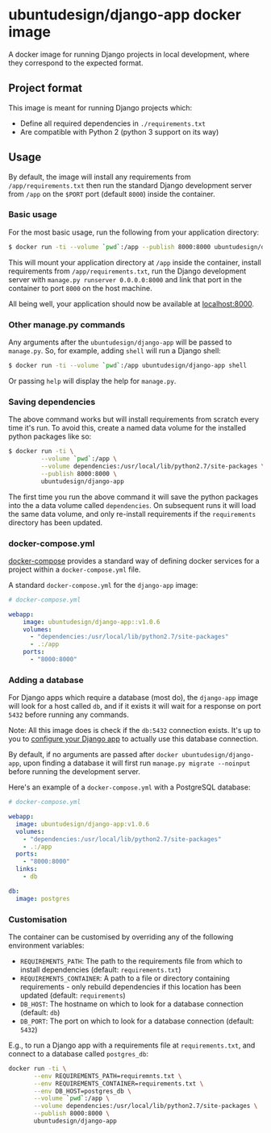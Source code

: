 # ubuntudesign/django-app docker image

A docker image for running Django projects in local development, where they correspond to the expected format.

## Project format

This image is meant for running Django projects which:

- Define all required dependencies in `./requirements.txt`
- Are compatible with Python 2 (python 3 support on its way)

## Usage

By default, the image will install any requirements from `/app/requirements.txt` then run the standard Django development server from `/app` on the `$PORT` port (default `8000`) inside the container.

### Basic usage

For the most basic usage, run the following from your application directory:

``` bash
$ docker run -ti --volume `pwd`:/app --publish 8000:8000 ubuntudesign/django-app
```

This will mount your application directory at `/app` inside the container, install requirements from `/app/requirements.txt`, run the Django development server with `manage.py runserver 0.0.0.0:8000` and link that port in the container to port `8000` on the host machine.

All being well, your application should now be available at <localhost:8000>.

### Other manage.py commands

Any arguments after the `ubuntudesign/django-app` will be passed to `manage.py`. So, for example, adding `shell` will run a Django shell:

``` bash
$ docker run -ti --volume `pwd`:/app ubuntudesign/django-app shell
```

Or passing `help` will display the help for `manage.py`.

### Saving dependencies

The above command works but will install requirements from scratch every time it's run. To avoid this, create a named data volume for the installed python packages like so:

``` bash
$ docker run -ti \
         --volume `pwd`:/app \
         --volume dependencies:/usr/local/lib/python2.7/site-packages \
         --publish 8000:8000 \
         ubuntudesign/django-app
```

The first time you run the above command it will save the python packages into the a data volume called `dependencies`. On subsequent runs it will load the same data volume, and only re-install requirements if the `requirements` directory has been updated.

### docker-compose.yml

[docker-compose](https://docs.docker.com/compose/) provides a standard way of
defining docker services for a project within a `docker-compose.yml` file.

A standard `docker-compose.yml` for the `django-app` image:

``` yaml
# docker-compose.yml

webapp:
    image: ubuntudesign/django-app::v1.0.6
    volumes:
      - "dependencies:/usr/local/lib/python2.7/site-packages"
      - .:/app
    ports:
      - "8000:8000"
```

### Adding a database

For Django apps which require a database (most do), the `django-app` image will look for a host called `db`, and if it exists it will wait for a response on port `5432` before running any commands.

Note: All this image does is check if the `db:5432` connection exists. It's up to you to [configure your Django app](https://docs.djangoproject.com/en/1.9/ref/settings/#databases) to actually use this database connection.

By default, if no arguments are passed after `docker ubuntudesign/django-app`, upon finding a database it will first run `manage.py migrate --noinput` before running the development server.

Here's an example of a `docker-compose.yml` with a PostgreSQL database:

``` yaml
# docker-compose.yml

webapp:
  image: ubuntudesign/django-app:v1.0.6
  volumes:
    - "dependencies:/usr/local/lib/python2.7/site-packages"
    - .:/app
  ports:
    - "8000:8000"
  links:
    - db

db:
  image: postgres
```

### Customisation

The container can be customised by overriding any of the following environment variables:

- `REQUIREMENTS_PATH`: The path to the requirements file from which to install dependencies (default: `requirements.txt`)
- `REQUIREMENTS_CONTAINER`: A path to a file or directory containing requirements - only rebuild dependencies if this location has been updated (default: `requirements`)
- `DB_HOST`: The hostname on which to look for a database connection (default: `db`)
- `DB_PORT`: The port on which to look for a database connection (default: `5432`)

E.g., to run a Django app with a requirements file at `requirements.txt`, and connect to a database called `postgres_db`:

``` bash
docker run -ti \
       --env REQUIREMENTS_PATH=requiremnts.txt \
       --env REQUIREMENTS_CONTAINER=requirements.txt \
       --env DB_HOST=postgres_db \
       --volume `pwd`:/app \
       --volume dependencies:/usr/local/lib/python2.7/site-packages \
       --publish 8000:8000 \
       ubuntudesign/django-app
```
